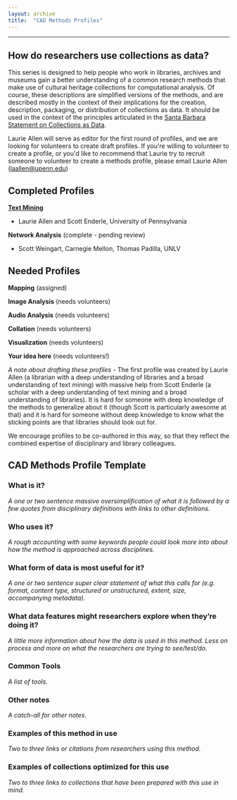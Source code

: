 ```yaml
---
layout: archive
title:  "CAD Methods Profiles"
---
```

---

## How do researchers use collections as data?

This series is designed to help people who work in libraries, archives and museums gain a better understanding of a common research methods that make use of cultural heritage collections for computational analysis. Of course, these descriptions are simplified versions of the methods, and are described mostly in the context of their implications for the creation, description, packaging, or distribution of collections as data. It should be used in the context of the principles articulated in the [Santa Barbara Statement on Collections as Data](https://collectionsasdata.github.io/statement/). 

Laurie Allen will serve as editor for the first round of profiles, and we are looking for volunteers to create draft profiles. If you're willing to volunteer to create a profile, or you'd like to recommend that Laurie try to recruit someone to volunteer to create a methods profile, please email Laurie Allen (laallen@upenn.edu) 

## Completed Profiles

[**Text Mining**](https://collectionsasdata.github.io/textmining/) 
* Laurie Allen and Scott Enderle, University of Pennsylvania 

**Network Analysis** (complete - pending review)
* Scott Weingart, Carnegie Mellon, Thomas Padilla, UNLV 

## Needed Profiles 

**Mapping** (assigned)

**Image Analysis** (needs volunteers)

**Audio Analysis** (needs volunteers)

**Collation** (needs volunteers)

**Visualization** (needs volunteers)

**Your idea here** (needs volunteers!)

*A note about drafting these profiles* - The first profile was created by Laurie Allen (a librarian with a deep understanding of libraries and a broad understanding of text mining) with massive help from Scott Enderle (a scholar with a deep understanding of text mining and a broad understanding of libraries). It is hard for someone with deep knowledge of the methods to generalize about it (though Scott is particularly awesome at that) and it is hard for someone without deep knowledge to know what the sticking points are that libraries should look out for. 

We encourage profiles to be co-authored in this way, so that they reflect the combined expertise of disciplinary and library colleagues. 
 
## CAD Methods Profile Template

### What is it? 
*A one or two sentence massive oversimplification of what it is followed by a few quotes from disciplinary definitions with links to other definitions.*

### Who uses it? 
*A rough accounting with some keywords people could look more into about how the method is approached across disciplines.* 

### What form of data is most useful for it? 
*A one or two sentence super clear statement of what this calls for (e.g. format, content type, structured or unstructured, extent, size, accompanying metadata).*

### What data features might researchers explore when they’re doing it? 
*A little more information about how the data is used in this method. Less on process and more on what the researchers are trying to see/test/do.*

### Common Tools 
*A list of tools.*

### Other notes 
*A catch-all for other notes.*

### Examples of this method in use
*Two to three links or citations from researchers using this method.*

### Examples of collections optimized for this use 
*Two to three links to collections that have been prepared with this use in mind.*
